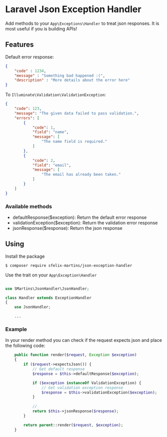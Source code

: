 # Laravel Json Exception Handler

Add methods to your `App\Exceptions\Handler` to treat json responses.
It is most useful if you is building APIs!

## Features

Default error response:

```json
{
    "code" : 1234,
    "message" : "Something bad happened :(",
    "description" : "More details about the error here"
}
```

To `Illuminate\Validation\ValidationException`:

```json
{
    "code": 123,
    "message": "The given data failed to pass validation.",
    "errors": [
        {
            "code": 1,
            "field": "name",
            "message": [
                "The name field is required."
            ]
        },
        {
            "code": 2,
            "field": "email",
            "message": [
                "The email has already been taken."
            ]
        }
    ]
}
```

### Available methods

- defaultResponse($exception): Return the default error response
- validationException($exception): Return the validation error response
- jsonResponse($response): Return the json response

## Using

Install the package 

```console
$ composer require sfelix-martins/json-exception-handler
```

Use the trait on your `App\Exception\Handler`

```php

use SMartins\JsonHandler\JsonHandler;

class Handler extends ExceptionHandler
{
    use JsonHandler;

    ...
```

### Example

In your render method you can check if the request expects json and place the following code:

```php
    public function render($request, Exception $exception)
    {
        if ($request->expectsJson()) {
            // Get default response
            $response = $this->defaultResponse($exception);

            if ($exception instanceOf ValidationException) {
                // Get validation exception response
                $response = $this->validationException($exception);
            }
    
            //
            return $this->jsonResponse($response);
        }

        return parent::render($request, $exception);
    }
```